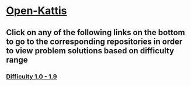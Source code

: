 # [Open-Kattis](https://open.kattis.com)<a name="Open-Kattis"></a>
## Click on any of the following links on the bottom to go to the corresponding repositories in order to view problem solutions based on difficulty range
### [Difficulty 1.0 - 1.9](https://github.com/neroAzsy12/Open-Kattis-1.0-1.9)<a name="Difficulty 1.0 - 1.9"></a>
